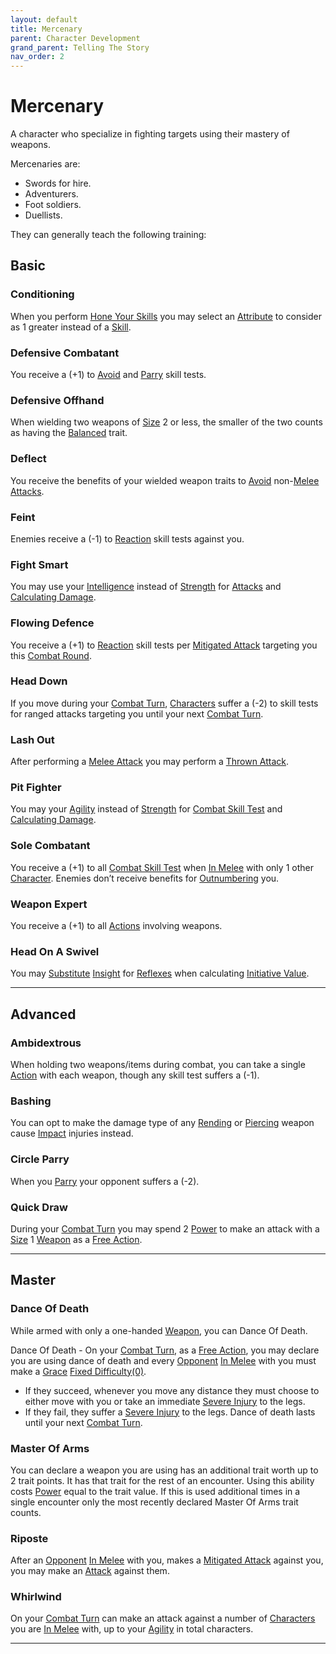 ```yaml
---
layout: default
title: Mercenary
parent: Character Development
grand_parent: Telling The Story
nav_order: 2
---
```

# Mercenary
A character who specialize in fighting targets using their mastery of weapons.

Mercenaries are: 
* Swords for hire.
* Adventurers.
* Foot soldiers.
* Duellists.

They can generally teach the following training:

## Basic

### Conditioning
When you perform [Hone Your Skills](Activities#Hone%20Your%20Skills) you may select an [Attribute](Core/Stats#Attributes) to consider as 1 greater instead of a [Skill](Core/Skills).

### Defensive Combatant
You receive a (+1) to [Avoid](Core/Reacting#Avoid) and [Parry](Core/Special-Combat-Actions#Parry) skill tests.

### Defensive Offhand
When wielding two weapons of [Size](Core/Weapons#Size) 2 or less, the smaller of the two counts as having the [Balanced](Core/Weapon-Traits#Balanced) trait.

### Deflect
You receive the benefits of your wielded weapon traits to [Avoid](Core/Reacting#Avoid) non-[Melee Attacks](Core/Terminology#Melee%20Attack). 

### Feint
Enemies receive a (-1) to [Reaction](Core/Terminology#Reaction) skill tests against you.

### Fight Smart
You may use your [Intelligence](Core/Intelligence) instead of [Strength](Core/Strength) for [Attacks](Core/Terminology#Attack) and [Calculating Damage](Core/Attacks#Calculating%20Damage).

### Flowing Defence
You receive a (+1) to [Reaction](Core/Terminology#Reaction) skill tests per [Mitigated Attack](Core/Terminology#Mitigated%20Attack) targeting you this [Combat Round](Core/Terminology#Combat%20Round).

### Head Down
If you move during your [Combat Turn](Core/Terminology#Combat%20Turn), [Characters](Core/Terminology#Character) suffer a (-2) to skill tests for ranged attacks targeting you until your next [Combat Turn](Core/Terminology#Combat%20Turn).

### Lash Out
After performing a [Melee Attack](Core/Terminology#Melee%20Attack) you may perform a [Thrown Attack](Core/Terminology#Thrown%20Attack). 
### Pit Fighter
You may your [Agility](Core/Agility) instead of [Strength](Core/Strength) for [Combat Skill Test](Core/Terminology#Combat%20Action) and [Calculating Damage](Core/Attacks#Calculating%20Damage).

### Sole Combatant
You receive a (+1) to all [Combat Skill Test](Core/Terminology#Combat%20Action) when [In Melee](Core/Effects#In%20Melee) with only 1 other [Character](Core/Terminology#Character).
Enemies don’t receive benefits for [Outnumbering](Core/Attack-Bonuses#Outnumbered) you.

### Weapon Expert
You receive a (+1) to all [Actions](Core/Terminology#Action) involving weapons. 

### Head On A Swivel
You may [Substitute](Core/Terminology#Substitute) [Insight](Core/Intelligence#Insight) for [Reflexes](Core/Agility#Reflexes) when calculating [Initiative Value](Core/Combat#Initiative%20Value).



---

## Advanced

### Ambidextrous
When holding two weapons/items during combat, you can take a single [Action](Core/Terminology#Action) with each weapon, though any skill test suffers a (-1).

### Bashing
You can opt to make the damage type of any [Rending](Core/Injury#Rending) or [Piercing](Core/Injury#Piercing) weapon cause [Impact](Core/Injury#Impact) injuries instead.

### Circle Parry
When you [Parry](Core/Special-Combat-Actions#Parry) your opponent suffers a (-2).

### Quick Draw
During your [Combat Turn](Core/Terminology#Combat%20Turn) you may spend 2 [Power](Additional-Attributes#Power) to make an attack with a [Size](Core/Weapons#Size) 1 [Weapon](Core/Weapons) as a [Free Action](Core/Terminology#Free%20Action).


---

## Master

### Dance Of Death
While armed with only a one-handed [Weapon](Core/Weapons), you can Dance Of Death.

Dance Of Death - On your [Combat Turn](Core/Terminology#Combat%20Turn), as a [Free Action](Core/Terminology#Free%20Action), you may declare you are using dance of death and every [Opponent](Core/Terminology#Opponent) [In Melee](Core/Effects#In%20Melee) with you must make a [Grace](Core/Agility#Grace) [Fixed Difficulty(0)](Core/Skills#Fixed%20Difficulty). 
* If they succeed, whenever you move any distance they must choose to either move with you or take an immediate [Severe Injury](Core/Injury#Severe%20Injury) to the legs. 
* If they fail, they suffer a [Severe Injury](Core/Injury#Severe%20Injury) to the legs. 
Dance of death lasts until your next [Combat Turn](Core/Terminology#Combat%20Turn).

### Master Of Arms
You can declare a weapon you are using has an additional trait worth up to 2 trait points. It has that trait for the rest of an encounter. Using this ability costs [Power](Additional-Attributes#Power) equal to the trait value. If this is used additional times in a single encounter only the most recently declared Master Of Arms trait counts. 

### Riposte
After an [Opponent](Core/Terminology#Opponent) [In Melee](Core/Effects#In%20Melee) with you, makes a [Mitigated Attack](Core/Terminology#Mitigated%20Attack) against you, you may make an [Attack](Core/Terminology#Attack) against them.

### Whirlwind
On your [Combat Turn](Core/Terminology#Combat%20Turn) can make an attack against a number of [Characters](Core/Terminology#Character) you are [In Melee](Core/Effects#In%20Melee) with, up to your [Agility](Core/Agility) in total characters.


---

